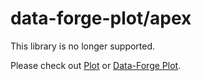 # data-forge-plot/apex

This library is no longer supported.

Please check out [Plot](https://www.npmjs.com/package/plot) or [Data-Forge Plot](https://www.npmjs.com/package/data-forge-plot).

